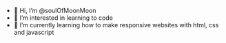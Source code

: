 - 👋 Hi, I’m @soulOfMoonMoon
- 👀 I’m interested in learning to code
- 🌱 I’m currently learning how to make responsive websites with html, css and javascript
